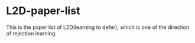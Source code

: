 # L2D-paper-list
This is the paper list of L2D(learning to defer), which is one of the direction of rejection learning.


